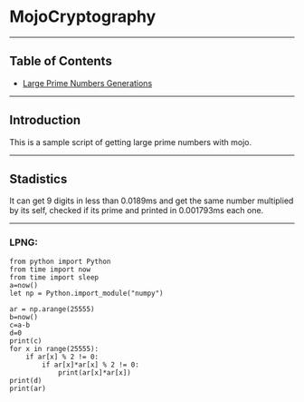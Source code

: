 # MojoCryptography

---

## Table of Contents

- [Large Prime Numbers Generations](#lpng)

---

## Introduction

This is a sample script of getting large prime numbers with mojo.

---
## Stadistics

It can get 9 digits in less than 0.0189ms and get the same number multiplied by its self, checked if its prime and printed in 0.001793ms each one.

---
### LPNG:

```mojo
from python import Python
from time import now
from time import sleep
a=now()
let np = Python.import_module("numpy")

ar = np.arange(25555)
b=now()
c=a-b
d=0
print(c)
for x in range(25555):
    if ar[x] % 2 != 0:
        if ar[x]*ar[x] % 2 != 0:
            print(ar[x]*ar[x])
print(d)
print(ar)
```
